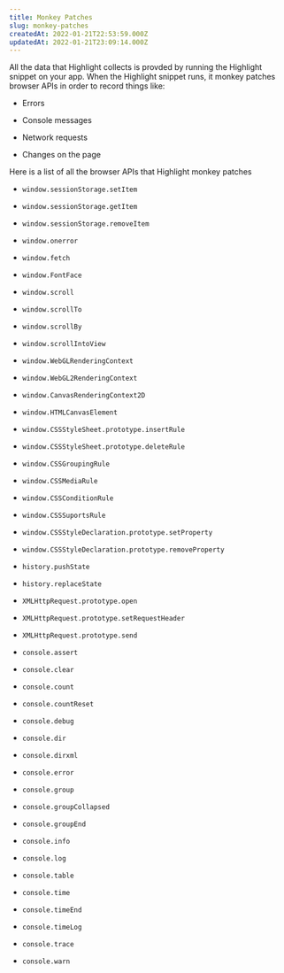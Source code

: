 ```yaml
---
title: Monkey Patches
slug: monkey-patches
createdAt: 2022-01-21T22:53:59.000Z
updatedAt: 2022-01-21T23:09:14.000Z
---
```


All the data that Highlight collects is provded by running the Highlight snippet on your app. When the Highlight snippet runs, it monkey patches browser APIs in order to record things like:

-   Errors

-   Console messages

-   Network requests

-   Changes on the page

Here is a list of all the browser APIs that Highlight monkey patches

-   `window.sessionStorage.setItem`

-   `window.sessionStorage.getItem`

-   `window.sessionStorage.removeItem`

-   `window.onerror`

-   `window.fetch`

-   `window.FontFace`

-   `window.scroll`

-   `window.scrollTo`

-   `window.scrollBy`

-   `window.scrollIntoView`

-   `window.WebGLRenderingContext`

-   `window.WebGL2RenderingContext`

-   `window.CanvasRenderingContext2D`

-   `window.HTMLCanvasElement`

-   `window.CSSStyleSheet.prototype.insertRule`

-   `window.CSSStyleSheet.prototype.deleteRule`

-   `window.CSSGroupingRule`

-   `window.CSSMediaRule`

-   `window.CSSConditionRule`

-   `window.CSSSuportsRule`

-   `window.CSSStyleDeclaration.prototype.setProperty`

-   `window.CSSStyleDeclaration.prototype.removeProperty`

-   `history.pushState`

-   `history.replaceState`

-   `XMLHttpRequest.prototype.open`

-   `XMLHttpRequest.prototype.setRequestHeader`

-   `XMLHttpRequest.prototype.send`

-   `console.assert`

-   `console.clear`

-   `console.count`

-   `console.countReset`

-   `console.debug`

-   `console.dir`

-   `console.dirxml`

-   `console.error`

-   `console.group`

-   `console.groupCollapsed`

-   `console.groupEnd`

-   `console.info`

-   `console.log`

-   `console.table`

-   `console.time`

-   `console.timeEnd`

-   `console.timeLog`

-   `console.trace`

-   `console.warn`
